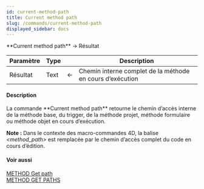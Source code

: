 ```yaml
---
id: current-method-path
title: Current method path
slug: /commands/current-method-path
displayed_sidebar: docs
---
```


<!--REF #_command_.Current method path.Syntax-->**Current method path**  -> Résultat<!-- END REF-->
<!--REF #_command_.Current method path.Params-->
| Paramètre | Type |  | Description |
| --- | --- | --- | --- |
| Résultat | Text | &larr; | Chemin interne complet de la méthode en cours d’exécution |

<!-- END REF-->

#### Description 

<!--REF #_command_.Current method path.Summary-->La commande **Current method path** retourne le chemin d’accès interne de la méthode base, du trigger, de la méthode projet, méthode formulaire ou méthode objet en cours d’exécution.<!-- END REF--> 

**Note :** Dans le contexte des macro-commandes 4D, la balise *<method\_path>* est remplacée par le chemin d’accès complet du code en cours d’édition. 

#### Voir aussi 

[METHOD Get path](method-get-path.md)  
[METHOD GET PATHS](method-get-paths.md)  